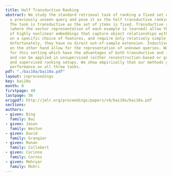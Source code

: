```yaml
---
title: Half Transductive Ranking
abstract: We study the standard retrieval task of ranking a fixed set of items given
  a previously unseen query and pose it as the half transductive ranking problem.
  The task is transductive as the set of items is fixed. Transductive representations
  (where the vector representation of each example is learned) allow the generation
  of highly nonlinear embeddings that capture object relationships without relying
  on a specific choice of features, and require only relatively simple optimization.
  Unfortunately, they have no direct out-of-sample extension. Inductive approaches
  on the other hand allow for the representation of unknown queries. We describe algorithms
  for this setting which have the advantages of both transductive and inductive approaches,
  and can be applied in unsupervised (either reconstruction-based or graph-based)
  and supervised ranking setups. We show empirically that our methods give strong
  performance on all three tasks.
pdf: "./bai10a/bai10a.pdf"
layout: inproceedings
key: bai10a
month: 0
firstpage: 49
lastpage: 56
origpdf: http://jmlr.org/proceedings/papers/v9/bai10a/bai10a.pdf
sections: 
authors:
- given: Bing
  family: Bai
- given: Jason
  family: Weston
- given: David
  family: Grangier
- given: Ronan
  family: Collobert
- given: Corinna
  family: Cortes
- given: Mehryar
  family: Mohri
---
```

